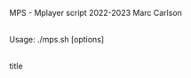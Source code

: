
  MPS - Mplayer script 2022-2023 Marc Carlson<br><br>

  Usage: ./mps.sh [options]<br><br>

  title <title> - add tracks by title<br>
  album <album> - add tracks by album<br>
  genre <genre> - add tracks by genre<br>
  artist <artist> - add tracks by artist<br><br>

  ls - list songs by filename in directory<br>
  add - add songs by filename. Can be used with ls<br><br>

  play - play tracks in playlist<br>
  showlist - show tracks in playlist<br>
  pause - pause/unpause music<br>
  mute - toggle mplayer mute<br>
  next - play next track in playlist<br>
  previous - play previous track<br>
  repeat - repeat the currently playing track once<br>
  stop - stop playback<br>
  trackinfo - show info about currently playing track<br>
  status - show time remaining and percent finished<br>
  playtime - show total duration of playlist<br>
  delete <track number> - delete track<br>
  clear - clear playlist<br><br>

  save <playlist> - save playlist named <playlist><br>
  load <playlist> - load playlist named <playlist><br>
  remove <playlist> - remove playlist named <playlist><br>
  lsplaylists - show playlists<br><br>

  -s) shuffle songs (random) - use with play<br>
  -r) repeat playlist - use with play<br><br>

Create an alias in your .bash_aliases file in Linux or .profile in OpenBSD<br>
alias mps="/path/to/mps.sh"<br>

Examples:<br>
mps album "peace sells"<br>
mps album "peace sells" | mps add<br>
mps ls | grep Megadeth | mps add<br>
mps add "Megadeth - Peace Sells.mp3"<br>
